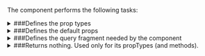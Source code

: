 The component performs the following tasks:

<details>
	<summary>###Defines the prop types

</summary>
* The page id

* The page title

* The page content

</details>

<details>
	<summary>###Defines the default props

</summary>
</details>

<details>
	<summary>###Defines the query fragment needed by the component

</summary>
</details>

<details>
	<summary>###Returns nothing. Used only for its propTypes (and methods).

</summary>
</details>

